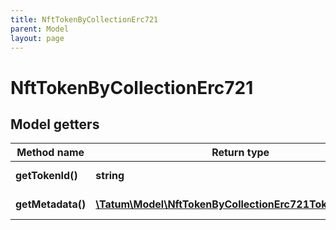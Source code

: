 ```yaml
---
title: NftTokenByCollectionErc721
parent: Model
layout: page
---
```


# NftTokenByCollectionErc721

## Model getters

Method name | Return type | Description | Notes
------------ | ------------- | ------------- | -------------
**getTokenId()** | **string** | ID of the token. | ex.: `123`
**getMetadata()** | [**\Tatum\Model\NftTokenByCollectionErc721TokenMetadata**](../NftTokenByCollectionErc721TokenMetadata) |  | ex.: `null` [optional]

